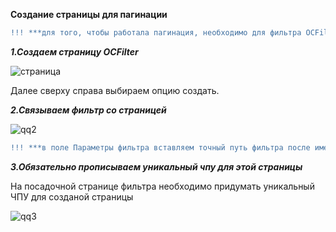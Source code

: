 
**Создание страницы для пагинации**

```diff 
!!! ***для того, чтобы работала пагинация, необходимо для фильтра OCFilter установить посадочную страницу!!!
```
***1.Создаем страницу OCFilter***

![страница](https://i.imgur.com/blwASzl.png)

Далее сверху справа выбираем опцию создать.


***2.Связываем фильтр со страницей***

![qq2](https://i.imgur.com/MeSfkho.png)

```diff 
!!! ***в поле Параметры фильтра вставляем точный путь фильтра после имени категории. !!!
```
***3.Обязательно прописываем уникальный чпу для этой страницы***

На посадочной странице фильтра необходимо придумать уникальный ЧПУ для созданой страницы 

![qq3](https://i.imgur.com/3SBQPQu.png)
